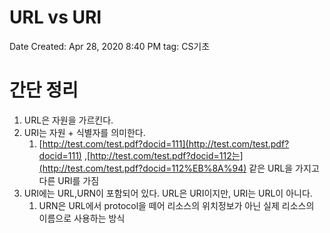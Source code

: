 # URL vs URI

Date Created: Apr 28, 2020 8:40 PM
tag: CS기초

# 간단 정리

1. URL은 자원을 가르킨다.
2. URI는 자원 + 식별자를 의미한다.
    1. [http://test.com/test.pdf?docid=111](http://test.com/test.pdf?docid=111) ,[http://test.com/test.pdf?docid=112는](http://test.com/test.pdf?docid=112%EB%8A%94) 같은 URL을 가지고 다른 URI를 가짐
3. URI에는 URL,URN이 포함되어 있다. URL은 URI이지만, URI는 URL이 아니다.
    1. URN은 URL에서 protocol을 떼어 리소스의 위치정보가 아닌 실제 리소스의 이름으로 사용하는 방식